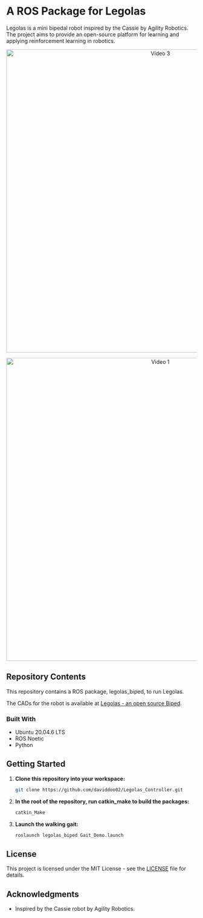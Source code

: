 # A ROS Package for Legolas

Legolas is a mini bipedal robot inspired by the Cassie by Agility Robotics. The project aims to provide an open-source platform for learning and applying reinforcement learning in robotics.

<p align="center">
  <a href="assets/Walking_Test_3.mp4"><img src="assets/Walking_Test_3.gif" alt="Video 3" width="800"></a>
</p>

<p align="center">
  <a href="assets/Walking_Test_1.mp4"><img src="assets/Walking_Test_1.gif" alt="Video 1" width="800"></a>
</p>

## Repository Contents

This repository contains a ROS package, legolas_biped, to run Legolas. 

The CADs for the robot is available at [Legolas - an open source Biped](https://github.com/daviddoo02/Legolas-an-open-source-biped).

### Built With

* Ubuntu 20.04.6 LTS
* ROS Noetic
* Python

## Getting Started

1. **Clone this repository into your workspace:**

    ```bash
    git clone https://github.com/daviddoo02/Legolas_Controller.git
    ```

2. **In the root of the repository, run catkin_make to build the packages:**

    ```bash
    catkin_Make
    ```

3. **Launch the walking gait:**

    ```bash
    roslaunch legolas_biped Gait_Demo.launch
    ```

## License

This project is licensed under the MIT License - see the [LICENSE](LICENSE) file for details.

## Acknowledgments

- Inspired by the Cassie robot by Agility Robotics.
